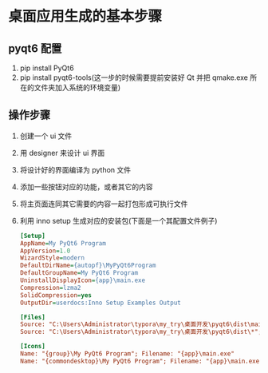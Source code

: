 # 桌面应用生成的基本步骤

## pyqt6 配置

1. pip install PyQt6
2. pip install pyqt6-tools(这一步的时候需要提前安装好 Qt 并把 qmake.exe 所在的文件夹加入系统的环境变量)

## 操作步骤

1. 创建一个 ui 文件
2. 用 designer 来设计 ui 界面
3. 将设计好的界面编译为 python 文件
4. 添加一些按钮对应的功能，或者其它的内容
5. 将主页面连同其它需要的内容一起打包形成可执行文件
6. 利用 inno setup 生成对应的安装包(下面是一个其配置文件例子)

   ```ini
   [Setup]
   AppName=My PyQt6 Program
   AppVersion=1.0
   WizardStyle=modern
   DefaultDirName={autopf}\MyPyQt6Program
   DefaultGroupName=My PyQt6 Program
   UninstallDisplayIcon={app}\main.exe
   Compression=lzma2
   SolidCompression=yes
   OutputDir=userdocs:Inno Setup Examples Output

   [Files]
   Source: "C:\Users\Administrator\typora\my_try\桌面开发\pyqt6\dist\main.exe"; DestDir: "{app}"
   Source: "C:\Users\Administrator\typora\my_try\桌面开发\pyqt6\dist\*"; DestDir: "{app}"; Flags: recursesubdirs

   [Icons]
   Name: "{group}\My PyQt6 Program"; Filename: "{app}\main.exe"
   Name: "{commondesktop}\My PyQt6 Program"; Filename: "{app}\main.exe"

   ```
